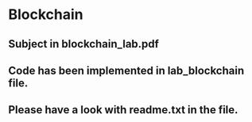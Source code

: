# Blockchain
## Subject in blockchain_lab.pdf
## Code has been implemented in lab_blockchain file.
## Please have a look with readme.txt in the file.
